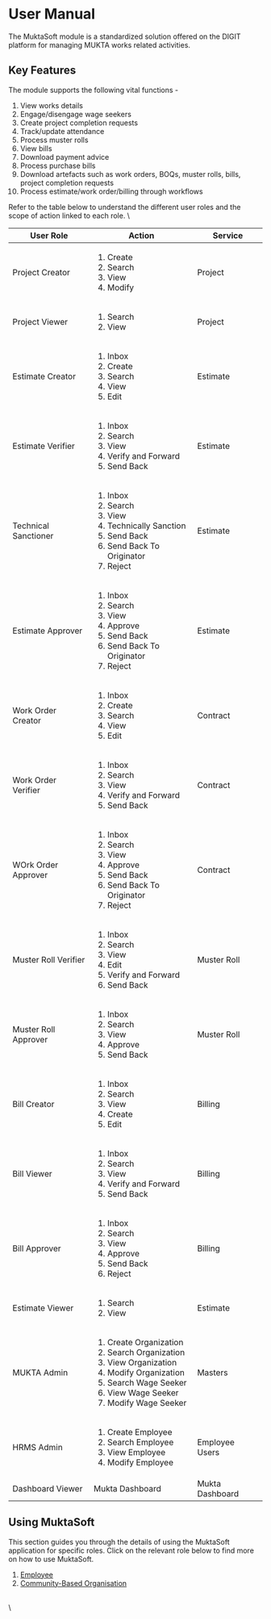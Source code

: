 # User Manual

The MuktaSoft module is a standardized solution offered on the DIGIT platform for managing MUKTA works related activities.&#x20;

## Key Features

The module supports the following vital functions -

1. View works details
2. Engage/disengage wage seekers
3. Create project completion requests
4. Track/update attendance
5. Process muster rolls
6. View bills
7. Download payment advice
8. Process purchase bills
9. Download artefacts such as work orders, BOQs, muster rolls, bills, project completion requests
10. Process estimate/work order/billing through workflows

Refer to the table below to understand the different user roles and the scope of action linked to each role. \


| User Role            | Action                                                                                                                                                                                                 | Service         |
| -------------------- | ------------------------------------------------------------------------------------------------------------------------------------------------------------------------------------------------------ | --------------- |
| Project Creator      | <ol><li>Create</li><li>Search</li><li>View</li><li>Modify</li></ol>                                                                                                                                    | Project         |
| Project Viewer       | <ol><li>Search</li><li>View</li></ol>                                                                                                                                                                  | Project         |
| Estimate Creator     | <ol><li>Inbox</li><li>Create</li><li>Search</li><li>View</li><li>Edit</li></ol>                                                                                                                        | Estimate        |
| Estimate Verifier    | <ol><li>Inbox</li><li>Search</li><li>View</li><li>Verify and Forward</li><li>Send Back</li></ol>                                                                                                       | Estimate        |
| Technical Sanctioner | <ol><li>Inbox</li><li>Search</li><li>View</li><li>Technically Sanction</li><li>Send Back</li><li>Send Back To Originator</li><li>Reject</li></ol>                                                      | Estimate        |
| Estimate Approver    | <ol><li>Inbox</li><li>Search</li><li>View</li><li>Approve</li><li>Send Back</li><li>Send Back To Originator</li><li>Reject</li></ol>                                                                   | Estimate        |
| Work Order Creator   | <ol><li>Inbox</li><li>Create</li><li>Search</li><li>View</li><li>Edit</li></ol>                                                                                                                        | Contract        |
| Work Order Verifier  | <ol><li>Inbox</li><li>Search</li><li>View</li><li>Verify and Forward</li><li>Send Back</li></ol>                                                                                                       | Contract        |
| WOrk Order Approver  | <ol><li>Inbox</li><li>Search</li><li>View</li><li>Approve</li><li>Send Back</li><li>Send Back To Originator</li><li>Reject</li></ol>                                                                   | Contract        |
| Muster Roll Verifier | <ol><li>Inbox</li><li>Search</li><li>View</li><li>Edit</li><li>Verify and Forward</li><li>Send Back</li></ol>                                                                                          | Muster Roll     |
| Muster Roll Approver | <ol><li>Inbox</li><li>Search</li><li>View</li><li>Approve</li><li>Send Back</li></ol>                                                                                                                  | Muster Roll     |
| Bill Creator         | <ol><li>Inbox</li><li>Search</li><li>View</li><li>Create</li><li>Edit</li></ol>                                                                                                                        | Billing         |
| Bill Viewer          | <ol><li>Inbox</li><li>Search</li><li>View</li><li>Verify and Forward</li><li>Send Back</li></ol>                                                                                                       | Billing         |
| Bill Approver        | <ol><li>Inbox</li><li>Search</li><li>View</li><li>Approve</li><li>Send Back</li><li>Reject</li></ol>                                                                                                   | Billing         |
| Estimate Viewer      | <ol><li>Search</li><li>View</li></ol>                                                                                                                                                                  | Estimate        |
| MUKTA Admin          | <ol><li>Create Organization</li><li>Search Organization</li><li>View Organization</li><li>Modify Organization</li><li>Search Wage Seeker</li><li>View Wage Seeker</li><li>Modify Wage Seeker</li></ol> | Masters         |
| HRMS Admin           | <ol><li>Create Employee</li><li>Search Employee</li><li>View Employee</li><li>Modify Employee</li></ol>                                                                                                | Employee Users  |
| Dashboard Viewer     | Mukta Dashboard                                                                                                                                                                                        | Mukta Dashboard |

## Using MuktaSoft

This section guides you through the details of using the MuktaSoft application for specific roles. Click on the relevant role below to find more on how to use MuktaSoft.

1. [Employee](employee-user-manual/)
2. [Community-Based Organisation](cbo-user-manual.md)

\
\
